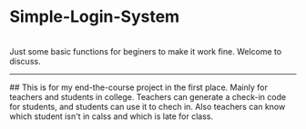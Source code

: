 # Simple-Login-System
<br>
Just some basic functions for beginers to make it work fine. Welcome to discuss.
<hr>
## This is for my end-the-course project in the first place. Mainly for teachers and students in college.
Teachers can generate a check-in code for students, and students can use it to chech in. Also teachers can know which student isn't in calss and which is late for class.
